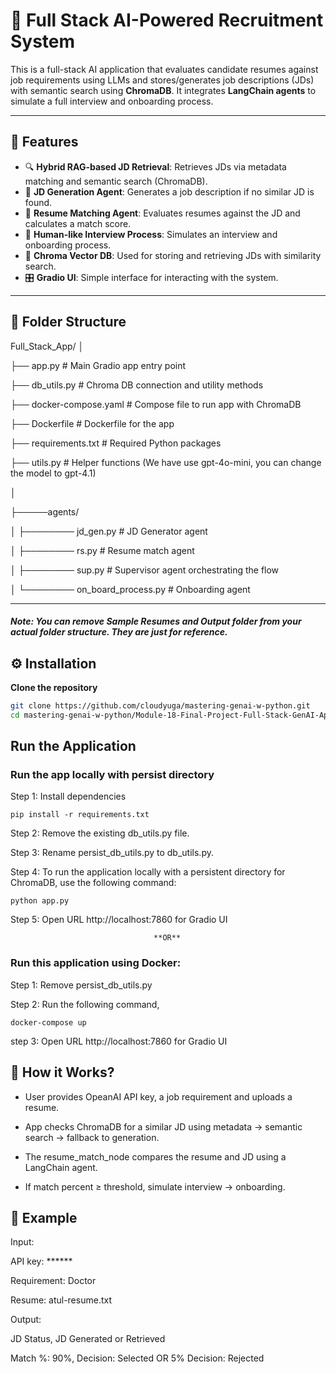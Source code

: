 
# 🧠 Full Stack AI-Powered Recruitment System

This is a full-stack AI application that evaluates candidate resumes against job requirements using LLMs and stores/generates job descriptions (JDs) with semantic search using **ChromaDB**. It integrates **LangChain agents** to simulate a full interview and onboarding process.

---

## 🚀 Features

- 🔍 **Hybrid RAG-based JD Retrieval**: Retrieves JDs via metadata matching and semantic search (ChromaDB).
- 📝 **JD Generation Agent**: Generates a job description if no similar JD is found.
- 📄 **Resume Matching Agent**: Evaluates resumes against the JD and calculates a match score.
- 👤 **Human-like Interview Process**: Simulates an interview and onboarding process.
- 💾 **Chroma Vector DB**: Used for storing and retrieving JDs with similarity search.
- 🎛️ **Gradio UI**: Simple interface for interacting with the system.

---

## 📁 Folder Structure

Full_Stack_App/
│

├── app.py # Main Gradio app entry point

├── db_utils.py # Chroma DB connection and utility methods

├── docker-compose.yaml # Compose file to run app with ChromaDB

├── Dockerfile # Dockerfile for the app

├── requirements.txt # Required Python packages

├── utils.py # Helper functions (We have use gpt-4o-mini, you can change the model to gpt-4.1)

│

├─────agents/

│ ├──────── jd_gen.py # JD Generator agent

│ ├──────── rs.py # Resume match agent

│ ├──────── sup.py # Supervisor agent orchestrating the flow

│ └──────── on_board_process.py # Onboarding agent

---
##### Note: You can remove Sample Resumes and Output folder from your actual folder structure. They are just for reference. 

## ⚙️ Installation

**Clone the repository**

```bash
git clone https://github.com/cloudyuga/mastering-genai-w-python.git
cd mastering-genai-w-python/Module-18-Final-Project-Full-Stack-GenAI-Application/Recruitment_Automation_System
```

## Run the Application

### **Run the app locally with persist directory** 

Step 1: Install dependencies
```
pip install -r requirements.txt
```
Step 2: Remove the existing db_utils.py file.

Step 3: Rename persist_db_utils.py to db_utils.py.

Step 4: To run the application locally with a persistent directory for ChromaDB, use the following command:
```
python app.py
```
Step 5: Open URL http://localhost:7860 for Gradio UI

                                    **OR**

### **Run this application using Docker:**

Step 1: Remove persist_db_utils.py

Step 2: Run the following command,
```
docker-compose up
```
step 3: Open URL http://localhost:7860 for Gradio UI

## 🧪 How it Works?
- User provides OpeanAI API key, a job requirement and uploads a resume.

- App checks ChromaDB for a similar JD using metadata → semantic search → fallback to generation.

- The resume_match_node compares the resume and JD using a LangChain agent.

- If match percent ≥ threshold, simulate interview → onboarding.

## 📝 Example
Input:

API key: ******

Requirement: Doctor	

Resume: atul-resume.txt	

Output:

JD Status, JD Generated or Retrieved

Match %: 90%, Decision: Selected OR 5% Decision: Rejected


